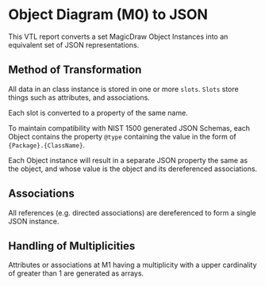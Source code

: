 # Object Diagram (M0) to JSON

This VTL report converts a set MagicDraw Object Instances into an equivalent set of JSON representations.

## Method of Transformation

All data in an class instance is stored in one or more `slots`. `Slots` store things such as attributes, and associations.

Each slot is converted to a property of the same name.

To maintain compatibility with NIST 1500 generated JSON Schemas, each Object contains the property `@type` containing the value in the form of `{Package}.{ClassName}`.

Each Object instance will result in a separate JSON property the same as the object, and whose value is the object and its dereferenced associations.

## Associations

All references (e.g. directed associations) are dereferenced to form a single JSON instance.

## Handling of Multiplicities

Attributes or associations at M1 having a multiplicity with a upper cardinality of greater than 1 are generated as arrays.